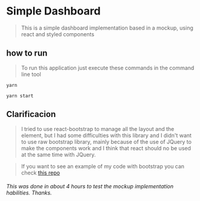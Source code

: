 # Simple Dashboard

> This is a simple dashboard implementation based in a mockup, using react and styled components

## how to run
> To run this application just execute these commands in the command line tool

`yarn`

`yarn start`

## Clarificacion
> I tried to use react-bootstrap to manage all the layout and the element, but I had some difficulties with this library and I didn't want to use raw bootstrap library, mainly because of the use of JQuery to make the components work and I think that react should no be used at the same time with JQuery.

> If you want to see an example of my code with bootstrap you can check [this repo](https://github.com/Shinkei/ConFusion)

###### This was done in about 4 hours to test the mockup implementation habilities. Thanks.